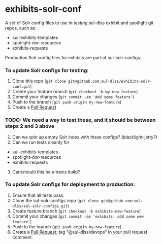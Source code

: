 # exhibits-solr-conf

A set of Solr config files to use in *testing* sul-dlss exhibit and spotlight git repos, such as:

* sul-exhibits-templates
* spotlight-dor-resources
* exhibits-requests

Production Solr config files for exhibits are part of sul-solr-configs.

### To update Solr configs for testing:

1. Clone this repo (```git clone git@github.com:sul-dlss/exhibits-solr-conf.git```)
2. Create your feature branch (```git checkout -b my-new-feature```)
3. Commit your changes (```git commit -am 'Add some feature'```)
4. Push to the branch (```git push origin my-new-feature```)
5. Create a [Pull Request](https://help.github.com/articles/using-pull-requests/)


### TODO:  We need a way to test these, and it should be between steps 2 and 3 above

1. Can we spin up empty Solr index with these configs?  (blacklight-jetty?)
2. Can we run tests cleanly for 
  * sul-exhibits-templates
  * spotlight-dor-resources
  * exhibits-requests
3. Can/should this be a travis build?


### To update Solr configs for deployment to production:

1. Ensure that all tests pass.
2. Clone the sul-solr-configs repo (```git clone git@github.com:sul-dlss/sul-solr-configs.git```)
3. Create feature branch (```git checkout -b exhibits-new-feature```)
4. Commit your changes (```git commit -am 'exhibits: add some new feature'```)
5. Push to the branch (```git push origin my-new-feature```)
6. Create a [Pull Request](https://help.github.com/articles/using-pull-requests/);  tag "@sul-dlss/devops" in your pull request comment.
